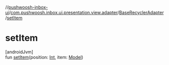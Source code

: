 //[pushwoosh-inbox-ui](../../../index.md)/[com.pushwoosh.inbox.ui.presentation.view.adapter](../index.md)/[BaseRecyclerAdapter](index.md)/[setItem](set-item.md)

# setItem

[androidJvm]\
fun [setItem](set-item.md)(position: [Int](https://kotlinlang.org/api/latest/jvm/stdlib/kotlin-stdlib/kotlin/-int/index.html), item: [Model](index.md))

